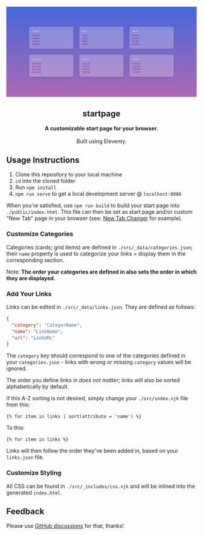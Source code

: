 ![](./startpage.jpg)

<h2 align='center'>startpage</h2>

<p align='center'>
  <b>A customizable start page for your browser.</b>
  <br><br>
  Built using Eleventy.
</p>

## Usage Instructions

1. Clone this repository to your local machine
2. `cd` into the cloned folder
3. Run `npm install`
4. `npm run serve` to get a local development server @ `localhost:8080`

When you're satisfied, use `npm run build` to build your start page into `./public/index.html`. This file can then be set as start page and/or custom "New Tab" page in your browser (see: [New Tab Changer](https://chrome.google.com/webstore/detail/new-tab-changer/occbjkhimchkolibngmcefpjlbknggfh/) for example).

### Customize Categories

Categories (cards; grid items) are defined in `./src/_data/categories.json`; their `name` property is used to categorize your links = display them in the corresponding section.

Note: **The order your categories are defined in also sets the order in which they are displayed.**

### Add Your Links

Links can be edited in `./src/_data/links.json`. They are defined as follows:

```json
{
  "category": "CategorName",
  "name": "LinkName",
  "url": "LinkURL"
}
```

The `category` key should correspond to one of the categories defined in your `categories.json` - links with wrong or missing `category` values will be ignored.

The order you define links in *does not matter*; links will also be sorted alphabetically by default.

If this A-Z sorting is not desired, simply change your `./src/index.njk` file from this:

```
{% for item in links | sort(attribute = 'name') %}
```

To this:

```
{% for item in links %}
```

Links will then follow the order they've been added in, based on your `links.json` file.

### Customize Styling

All CSS can be found in `./src/_includes/css.njk` and will be inlined into the generated `index.html`.

## Feedback

Please use [GitHub discussions](https://github.com/ttntm/startpage/discussions) for that, thanks!